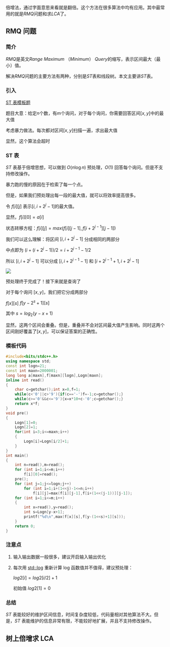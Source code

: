 倍增法，通过字面意思来看就是翻倍。这个方法在很多算法中均有应用。其中最常用的就是$RMQ$问题和求$LCA$了。

## RMQ 问题

### 简介

$RMQ$是英文$Range$ $Maximum$ （$Minimum$） $Query$的缩写，表示区间最大（最小）值。

解决$RMQ$问题的主要方法有两种，分别是$ST$表和线段树。本文主要讲$ST$表。

### 引入

[ST 表模板题](https://www.luogu.org/problemnew/show/P3865)

题目大意：给定$n$个数，有$m$个询问，对于每个询问，你需要回答区间$[x,y]$中的最大值

考虑暴力做法。每次都对区间$[x,y]$扫描一遍，求出最大值

显然，这个算法会超时

### ST 表

$ST$ 表基于倍增思想，可以做到 $O(n\log{n})$ 预处理，$O(1)$ 回答每个询问。但是不支持修改操作。

暴力跑的慢的原因在于检索了每一个点。

但是，如果我们预处理出每一段的最大值，就可以将效率提高很多。

令 $f[i][j]$ 表示$[i,i+2^j-1]$的最大值。

显然，$f[i][0]=a[i]$

状态转移方程：$f[i][j]=max(f[i][j-1],f[i+2^{j-1}][j-1])$

我们可以这么理解：将区间 $[i,i+2^j-1]$ 分成相同的两部分

中点即为 $(i+(i+2^j-1))/2=i+2^{j-1}-1/2$

所以 $[i,i+2^j-1]$ 可以分成 $[i,i+2^{j-1}-1]$ 和 $[i+2^{j-1}+1,i+2^j-1]$

![](https://cdn.luogu.org/upload/pic/32629.png)

预处理终于完成了！接下来就是查询了

对于每个询问 $[x,y]$，我们把它分成两部分

$f[x][s]$  $f[y-2^s+1][s]$

其中 $s=log_2{(y-x+1)}$

显然，这两个区间会重叠。但是，重叠并不会对区间最大值产生影响。同时这两个区间刚好覆盖了$[x,y]$，可以保证答案的正确性。

### 模板代码

```cpp
#include<bits/stdc++.h>
using namespace std;
const int logn=21;
const int maxn=2000001;
long long a[maxn],f[maxn][logn],Logn[maxn];
inline int read()
{
    char c=getchar();int x=0,f=1;
    while(c<'0'||c>'9'){if(c=='-')f=-1;c=getchar();}
    while(c>='0'&&c<='9'){x=x*10+c-'0';c=getchar();}
    return x*f;
}
void pre() 
{
    Logn[1]=0;
    Logn[2]=1;
    for(int i=3;i<=maxn;i++)
    {
        Logn[i]=Logn[i/2]+1;
    }
}
int main()
{
    int n=read(),m=read();
    for (int i=1;i<=m;i++)
        f[i][0]=read();
    pre();
    for (int j=1;j<=logn;j++)
        for (int i=1;i+(1<<j)-1<=n;i++)
            f[i][j]=max(f[i][j-1],f[i+(1<<(j-1))][j-1]);
    for (int i=1;i<=m;i++)
    {
        int x=read(),y=read();
        int s=Logn[y-x+1];
        printf("%d\n",max(f[x][s],f[y-(1<<s)+1][s]));   
    }
    return 0;
}
```

### 注意点

1. 输入输出数据一般很多，建议开启输入输出优化
2. 每次用 [std::log](https://en.cppreference.com/w/cpp/numeric/math/log) 重新计算 log 函数值并不值得，建议预处理：

    $log2[i]=log2[i/2]+1$

    初始值 $log2[1]=0$

### 总结

$ST$ 表能较好的维护区间信息，时间复杂度较低，代码量相对其他算法不大。但是，$ST$ 表能维护的信息非常有限，不能较好地扩展，并且不支持修改操作。

## 树上倍增求 LCA

